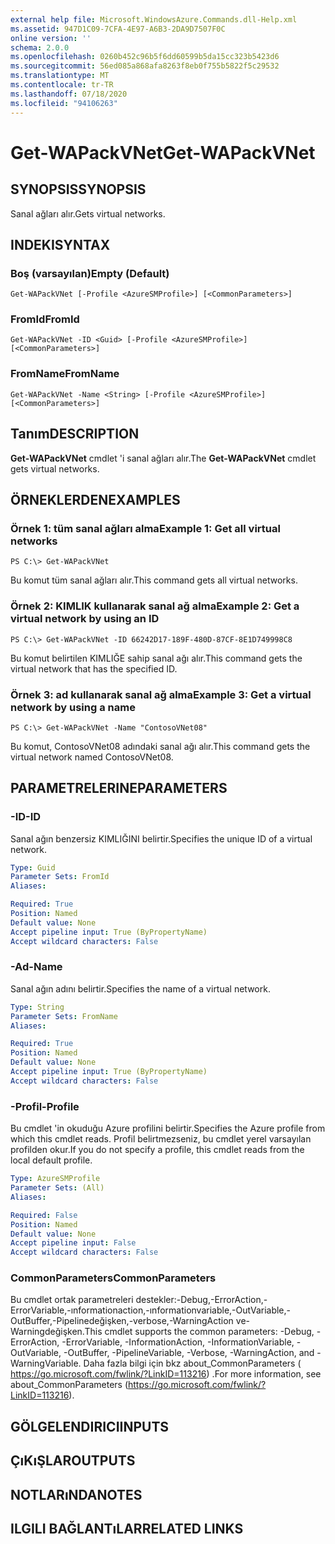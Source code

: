 ```yaml
---
external help file: Microsoft.WindowsAzure.Commands.dll-Help.xml
ms.assetid: 947D1C09-7CFA-4E97-A6B3-2DA9D7507F0C
online version: ''
schema: 2.0.0
ms.openlocfilehash: 0260b452c96b5f6dd60599b5da15cc323b5423d6
ms.sourcegitcommit: 56ed085a868afa8263f8eb0f755b5822f5c29532
ms.translationtype: MT
ms.contentlocale: tr-TR
ms.lasthandoff: 07/18/2020
ms.locfileid: "94106263"
---
```

# <span data-ttu-id="956e2-101">Get-WAPackVNet</span><span class="sxs-lookup"><span data-stu-id="956e2-101">Get-WAPackVNet</span></span>

## <span data-ttu-id="956e2-102">SYNOPSIS</span><span class="sxs-lookup"><span data-stu-id="956e2-102">SYNOPSIS</span></span>
<span data-ttu-id="956e2-103">Sanal ağları alır.</span><span class="sxs-lookup"><span data-stu-id="956e2-103">Gets virtual networks.</span></span>

## <span data-ttu-id="956e2-104">INDEKI</span><span class="sxs-lookup"><span data-stu-id="956e2-104">SYNTAX</span></span>

### <span data-ttu-id="956e2-105">Boş (varsayılan)</span><span class="sxs-lookup"><span data-stu-id="956e2-105">Empty (Default)</span></span>
```
Get-WAPackVNet [-Profile <AzureSMProfile>] [<CommonParameters>]
```

### <span data-ttu-id="956e2-106">FromId</span><span class="sxs-lookup"><span data-stu-id="956e2-106">FromId</span></span>
```
Get-WAPackVNet -ID <Guid> [-Profile <AzureSMProfile>] [<CommonParameters>]
```

### <span data-ttu-id="956e2-107">FromName</span><span class="sxs-lookup"><span data-stu-id="956e2-107">FromName</span></span>
```
Get-WAPackVNet -Name <String> [-Profile <AzureSMProfile>] [<CommonParameters>]
```

## <span data-ttu-id="956e2-108">Tanım</span><span class="sxs-lookup"><span data-stu-id="956e2-108">DESCRIPTION</span></span>
<span data-ttu-id="956e2-109">**Get-WAPackVNet** cmdlet 'i sanal ağları alır.</span><span class="sxs-lookup"><span data-stu-id="956e2-109">The **Get-WAPackVNet** cmdlet gets virtual networks.</span></span>

## <span data-ttu-id="956e2-110">ÖRNEKLERDEN</span><span class="sxs-lookup"><span data-stu-id="956e2-110">EXAMPLES</span></span>

### <span data-ttu-id="956e2-111">Örnek 1: tüm sanal ağları alma</span><span class="sxs-lookup"><span data-stu-id="956e2-111">Example 1: Get all virtual networks</span></span>
```
PS C:\> Get-WAPackVNet
```

<span data-ttu-id="956e2-112">Bu komut tüm sanal ağları alır.</span><span class="sxs-lookup"><span data-stu-id="956e2-112">This command gets all virtual networks.</span></span>

### <span data-ttu-id="956e2-113">Örnek 2: KIMLIK kullanarak sanal ağ alma</span><span class="sxs-lookup"><span data-stu-id="956e2-113">Example 2: Get a virtual network by using an ID</span></span>
```
PS C:\> Get-WAPackVNet -ID 66242D17-189F-480D-87CF-8E1D749998C8
```

<span data-ttu-id="956e2-114">Bu komut belirtilen KIMLIĞE sahip sanal ağı alır.</span><span class="sxs-lookup"><span data-stu-id="956e2-114">This command gets the virtual network that has the specified ID.</span></span>

### <span data-ttu-id="956e2-115">Örnek 3: ad kullanarak sanal ağ alma</span><span class="sxs-lookup"><span data-stu-id="956e2-115">Example 3: Get a virtual network by using a name</span></span>
```
PS C:\> Get-WAPackVNet -Name "ContosoVNet08"
```

<span data-ttu-id="956e2-116">Bu komut, ContosoVNet08 adındaki sanal ağı alır.</span><span class="sxs-lookup"><span data-stu-id="956e2-116">This command gets the virtual network named ContosoVNet08.</span></span>

## <span data-ttu-id="956e2-117">PARAMETRELERINE</span><span class="sxs-lookup"><span data-stu-id="956e2-117">PARAMETERS</span></span>

### <span data-ttu-id="956e2-118">-ID</span><span class="sxs-lookup"><span data-stu-id="956e2-118">-ID</span></span>
<span data-ttu-id="956e2-119">Sanal ağın benzersiz KIMLIĞINI belirtir.</span><span class="sxs-lookup"><span data-stu-id="956e2-119">Specifies the unique ID of a virtual network.</span></span>

```yaml
Type: Guid
Parameter Sets: FromId
Aliases: 

Required: True
Position: Named
Default value: None
Accept pipeline input: True (ByPropertyName)
Accept wildcard characters: False
```

### <span data-ttu-id="956e2-120">-Ad</span><span class="sxs-lookup"><span data-stu-id="956e2-120">-Name</span></span>
<span data-ttu-id="956e2-121">Sanal ağın adını belirtir.</span><span class="sxs-lookup"><span data-stu-id="956e2-121">Specifies the name of a virtual network.</span></span>

```yaml
Type: String
Parameter Sets: FromName
Aliases: 

Required: True
Position: Named
Default value: None
Accept pipeline input: True (ByPropertyName)
Accept wildcard characters: False
```

### <span data-ttu-id="956e2-122">-Profil</span><span class="sxs-lookup"><span data-stu-id="956e2-122">-Profile</span></span>
<span data-ttu-id="956e2-123">Bu cmdlet 'in okuduğu Azure profilini belirtir.</span><span class="sxs-lookup"><span data-stu-id="956e2-123">Specifies the Azure profile from which this cmdlet reads.</span></span>
<span data-ttu-id="956e2-124">Profil belirtmezseniz, bu cmdlet yerel varsayılan profilden okur.</span><span class="sxs-lookup"><span data-stu-id="956e2-124">If you do not specify a profile, this cmdlet reads from the local default profile.</span></span>

```yaml
Type: AzureSMProfile
Parameter Sets: (All)
Aliases: 

Required: False
Position: Named
Default value: None
Accept pipeline input: False
Accept wildcard characters: False
```

### <span data-ttu-id="956e2-125">CommonParameters</span><span class="sxs-lookup"><span data-stu-id="956e2-125">CommonParameters</span></span>
<span data-ttu-id="956e2-126">Bu cmdlet ortak parametreleri destekler:-Debug,-ErrorAction,-ErrorVariable,-ınformationaction,-ınformationvariable,-OutVariable,-OutBuffer,-Pipelinedeğişken,-verbose,-WarningAction ve-Warningdeğişken.</span><span class="sxs-lookup"><span data-stu-id="956e2-126">This cmdlet supports the common parameters: -Debug, -ErrorAction, -ErrorVariable, -InformationAction, -InformationVariable, -OutVariable, -OutBuffer, -PipelineVariable, -Verbose, -WarningAction, and -WarningVariable.</span></span> <span data-ttu-id="956e2-127">Daha fazla bilgi için bkz about_CommonParameters ( https://go.microsoft.com/fwlink/?LinkID=113216) .</span><span class="sxs-lookup"><span data-stu-id="956e2-127">For more information, see about_CommonParameters (https://go.microsoft.com/fwlink/?LinkID=113216).</span></span>

## <span data-ttu-id="956e2-128">GÖLGELENDIRICI</span><span class="sxs-lookup"><span data-stu-id="956e2-128">INPUTS</span></span>

## <span data-ttu-id="956e2-129">ÇıKıŞLAR</span><span class="sxs-lookup"><span data-stu-id="956e2-129">OUTPUTS</span></span>

## <span data-ttu-id="956e2-130">NOTLARıNDA</span><span class="sxs-lookup"><span data-stu-id="956e2-130">NOTES</span></span>

## <span data-ttu-id="956e2-131">ILGILI BAĞLANTıLAR</span><span class="sxs-lookup"><span data-stu-id="956e2-131">RELATED LINKS</span></span>

